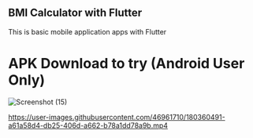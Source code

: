 ## BMI Calculator with Flutter

This is basic mobile application apps with Flutter

# APK Download to try (Android User Only)

![Screenshot (15)](https://user-images.githubusercontent.com/46961710/180360801-5e890d94-103d-4924-a2fd-0a68d81b6c77.png)


https://user-images.githubusercontent.com/46961710/180360491-a61a58d4-db25-406d-a662-b78a1dd78a9b.mp4

